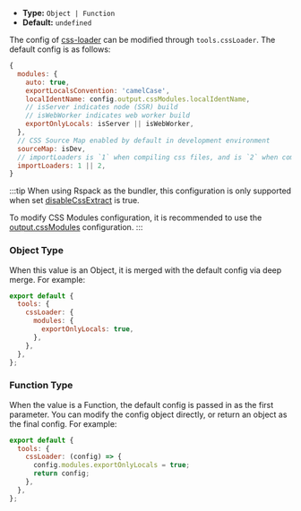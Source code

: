 - **Type:** `Object | Function`
- **Default:** `undefined`

The config of [css-loader](https://github.com/webpack-contrib/css-loader) can be modified through `tools.cssLoader`. The default config is as follows:

```js
{
  modules: {
    auto: true,
    exportLocalsConvention: 'camelCase',
    localIdentName: config.output.cssModules.localIdentName,
    // isServer indicates node (SSR) build
    // isWebWorker indicates web worker build
    exportOnlyLocals: isServer || isWebWorker,
  },
  // CSS Source Map enabled by default in development environment
  sourceMap: isDev,
  // importLoaders is `1` when compiling css files, and is `2` when compiling sass/less files
  importLoaders: 1 || 2,
}
```

:::tip
When using Rspack as the bundler, this configuration is only supported when set [disableCssExtract](https://rsbuild.dev/config/options/output.html#outputdisablecssextract) is true.

To modify CSS Modules configuration, it is recommended to use the [output.cssModules](https://rsbuild.dev/config/options/output.html#outputcssmodules) configuration.
:::

### Object Type

When this value is an Object, it is merged with the default config via deep merge. For example:

```js
export default {
  tools: {
    cssLoader: {
      modules: {
        exportOnlyLocals: true,
      },
    },
  },
};
```

### Function Type

When the value is a Function, the default config is passed in as the first parameter. You can modify the config object directly, or return an object as the final config. For example:

```js
export default {
  tools: {
    cssLoader: (config) => {
      config.modules.exportOnlyLocals = true;
      return config;
    },
  },
};
```
